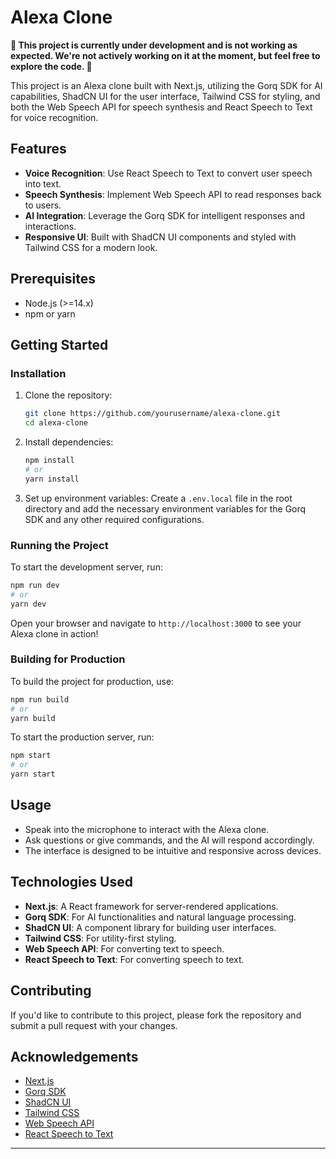 # Alexa Clone

**🚧 This project is currently under development and is not working as expected. We're not actively working on it at the moment, but feel free to explore the code. 🚧**

This project is an Alexa clone built with Next.js, utilizing the Gorq SDK for AI capabilities, ShadCN UI for the user interface, Tailwind CSS for styling, and both the Web Speech API for speech synthesis and React Speech to Text for voice recognition.

## Features

- **Voice Recognition**: Use React Speech to Text to convert user speech into text.
- **Speech Synthesis**: Implement Web Speech API to read responses back to users.
- **AI Integration**: Leverage the Gorq SDK for intelligent responses and interactions.
- **Responsive UI**: Built with ShadCN UI components and styled with Tailwind CSS for a modern look.

## Prerequisites

- Node.js (>=14.x)
- npm or yarn

## Getting Started

### Installation

1. Clone the repository:
   ```bash
   git clone https://github.com/yourusername/alexa-clone.git
   cd alexa-clone
2. Install dependencies:
   ```bash
   npm install
   # or
   yarn install
   ```

3. Set up environment variables:
   Create a `.env.local` file in the root directory and add the necessary environment variables for the Gorq SDK and any other required configurations.

### Running the Project

To start the development server, run:
```bash
npm run dev
# or
yarn dev
```
Open your browser and navigate to `http://localhost:3000` to see your Alexa clone in action!

### Building for Production

To build the project for production, use:
```bash
npm run build
# or
yarn build
```
To start the production server, run:
```bash
npm start
# or
yarn start
```

## Usage

- Speak into the microphone to interact with the Alexa clone.
- Ask questions or give commands, and the AI will respond accordingly.
- The interface is designed to be intuitive and responsive across devices.

## Technologies Used

- **Next.js**: A React framework for server-rendered applications.
- **Gorq SDK**: For AI functionalities and natural language processing.
- **ShadCN UI**: A component library for building user interfaces.
- **Tailwind CSS**: For utility-first styling.
- **Web Speech API**: For converting text to speech.
- **React Speech to Text**: For converting speech to text.

## Contributing

If you'd like to contribute to this project, please fork the repository and submit a pull request with your changes.

## Acknowledgements

- [Next.js](https://nextjs.org/)
- [Gorq SDK](https://gorq.io/)
- [ShadCN UI](https://ui.shadcn.com/)
- [Tailwind CSS](https://tailwindcss.com/)
- [Web Speech API](https://developer.mozilla.org/en-US/docs/Web/API/Web_Speech_API)
- [React Speech to Text](https://github.com/MathieuDartus/react-speech-to-text)

---
